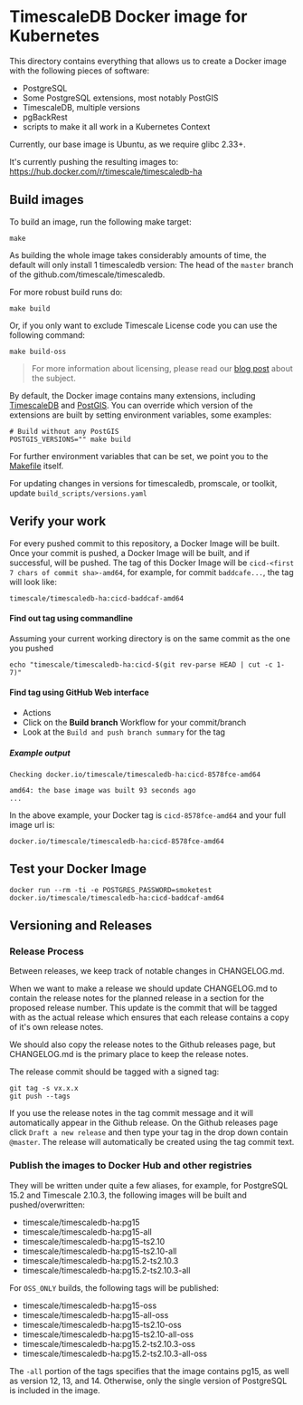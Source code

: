 # TimescaleDB Docker image for Kubernetes

This directory contains everything that allows us to create a Docker image with the following pieces of software:

- PostgreSQL
- Some PostgreSQL extensions, most notably PostGIS
- TimescaleDB, multiple versions
- pgBackRest
- scripts to make it all work in a Kubernetes Context

Currently, our base image is Ubuntu, as we require glibc 2.33+.

It's currently pushing the resulting images to: https://hub.docker.com/r/timescale/timescaledb-ha

## Build images

To build an image, run the following make target:

```console
make
```

As building the whole image takes considerably amounts of time, the default will only install 1 timescaledb version:
The head of the `master` branch of the github.com/timescale/timescaledb.

For more robust build runs do:

```console
make build
```

Or, if you only want to exclude Timescale License code you can use the following command:

```console
make build-oss
```

> For more information about licensing, please read our [blog post](https://blog.timescale.com/blog/how-we-are-building-an-open-source-business-a7701516a480/) about the subject.

By default, the Docker image contains many extensions, including [TimescaleDB](https://github.com/timescale/timescaledb) and [PostGIS](https://postgis.net/).
You can override which version of the extensions are built by setting environment variables, some examples:

```console
# Build without any PostGIS
POSTGIS_VERSIONS="" make build
```

For further environment variables that can be set, we point you to the [Makefile](Makefile) itself.

For updating changes in versions for timescaledb, promscale, or toolkit, update `build_scripts/versions.yaml`

## Verify your work

For every pushed commit to this repository, a Docker Image will be built. Once your commit is pushed, a Docker Image will
be built, and if successful, will be pushed. The tag of this Docker Image will be `cicd-<first 7 chars of commit sha>-amd64`,
for example, for commit `baddcafe...`, the tag will look like:
```text
timescale/timescaledb-ha:cicd-baddcaf-amd64
```

#### Find out tag using commandline

Assuming your current working directory is on the same commit as the one you pushed

```console
echo "timescale/timescaledb-ha:cicd-$(git rev-parse HEAD | cut -c 1-7)"
```

#### Find tag using GitHub Web interface

- Actions
- Click on the **Build branch** Workflow for your commit/branch
- Look at the `Build and push branch summary` for the tag

##### Example output

```text
Checking docker.io/timescale/timescaledb-ha:cicd-8578fce-amd64

amd64: the base image was built 93 seconds ago
...
```

In the above example, your Docker tag is `cicd-8578fce-amd64` and your full image url is:

```text
docker.io/timescale/timescaledb-ha:cicd-8578fce-amd64
```

## Test your Docker Image

```console
docker run --rm -ti -e POSTGRES_PASSWORD=smoketest docker.io/timescale/timescaledb-ha:cicd-baddcaf-amd64
```

## Versioning and Releases

### Release Process

Between releases, we keep track of notable changes in CHANGELOG.md.

When we want to make a release we should update CHANGELOG.md to contain the release notes for the planned release in a section for
the proposed release number. This update is the commit that will be tagged with as the actual release which ensures that each release
contains a copy of it's own release notes.

We should also copy the release notes to the Github releases page, but CHANGELOG.md is the primary place to keep the release notes.

The release commit should be tagged with a signed tag:

```console
git tag -s vx.x.x
git push --tags
```

If you use the release notes in the tag commit message and it will automatically appear in the Github release. On the Github releases
page click `Draft a new release` and then type your tag in the drop down contain `@master`. The release will automatically be created
using the tag commit text.

### Publish the images to Docker Hub and other registries

They will be written under quite a few aliases, for example, for PostgreSQL 15.2 and Timescale 2.10.3, the following images will be built and pushed/overwritten:

- timescale/timescaledb-ha:pg15
- timescale/timescaledb-ha:pg15-all
- timescale/timescaledb-ha:pg15-ts2.10
- timescale/timescaledb-ha:pg15-ts2.10-all
- timescale/timescaledb-ha:pg15.2-ts2.10.3
- timescale/timescaledb-ha:pg15.2-ts2.10.3-all

For `OSS_ONLY` builds, the following tags will be published:
- timescale/timescaledb-ha:pg15-oss
- timescale/timescaledb-ha:pg15-all-oss
- timescale/timescaledb-ha:pg15-ts2.10-oss
- timescale/timescaledb-ha:pg15-ts2.10-all-oss
- timescale/timescaledb-ha:pg15.2-ts2.10.3-oss
- timescale/timescaledb-ha:pg15.2-ts2.10.3-all-oss

The `-all` portion of the tags specifies that the image contains pg15, as well as version 12, 13, and 14. Otherwise, only
the single version of PostgreSQL is included in the image.
